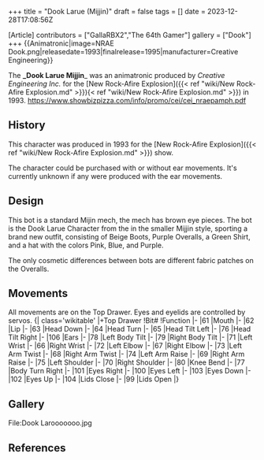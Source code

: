 +++
title = "Dook Larue (Mijjin)"
draft = false
tags = []
date = 2023-12-28T17:08:56Z

[Article]
contributors = ["GallaRBX2","The 64th Gamer"]
gallery = ["Dook"]
+++
{{Animatronic|image=NRAE Dook.png|releasedate=1993|finalrelease=1995|manufacturer=Creative Engineering}}

The **_Dook Larue Mijjin**_ was an animatronic produced by _Creative Engineering Inc._ for the [New Rock-Afire Explosion]({{< ref "wiki/New Rock-Afire Explosion.md" >}}){< ref "wiki/New Rock-Afire Explosion.md" >}}) in 1993. <ref>https://www.showbizpizza.com/info/promo/cei/cei_nraepamph.pdf</ref>

## History ##
This character was produced in 1993 for the [New Rock-Afire Explosion]({{< ref "wiki/New Rock-Afire Explosion.md" >}}) show.

The character could be purchased with or without ear movements. It's currently unknown if any were produced with the ear movements.

## Design ##
This bot is a standard Mijin mech, the mech has brown eye pieces. The bot is the Dook Larue Character from the  in the smaller Mijjin style, sporting a brand new outfit, consisting of Beige Boots, Purple Overalls, a Green Shirt, and a hat with the colors Pink, Blue, and Purple.

The only cosmetic differences between bots are different fabric patches on the Overalls.

## Movements ##
All movements are on the Top Drawer. Eyes and eyelids are controlled by servos.
{| class='wikitable'
|+Top Drawer
!Bit#
!Function
|-
|61
|Mouth
|-
|62
|Lip
|-
|63
|Head Down
|-
|64
|Head Turn
|-
|65
|Head Tilt Left
|-
|76
|Head Tilt Right
|-
|106
|Ears
|-
|78
|Left Body Tilt
|-
|79
|Right Body Tilt
|-
|71
|Left Wrist
|-
|66
|Right Wrist
|-
|72
|Left Elbow
|-
|67
|Right Elbow
|-
|73
|Left Arm Twist
|-
|68
|Right Arm Twist
|-
|74
|Left Arm Raise
|-
|69
|Right Arm Raise
|-
|75
|Left Shoulder
|-
|70
|Right Shoulder
|-
|80
|Knee Bend
|-
|77
|Body Turn Right
|-
|101
|Eyes Right
|-
|100
|Eyes Left
|-
|103
|Eyes Down
|-
|102
|Eyes Up
|-
|104
|Lids Close
|-
|99
|Lids Open
|}

## Gallery ##
<gallery>
File:Dook Larooooooo.jpg
</gallery>

## References ##
<references />